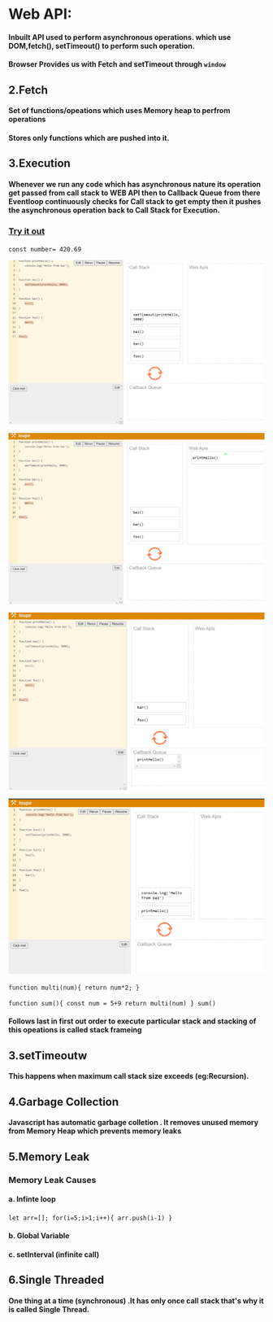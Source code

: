 
# Web API:
 ####  Inbuilt  API used to perform asynchronous operations. which use DOM,fetch(), setTimeout() to perform such operation. 
 #### Browser Provides us with Fetch and setTimeout through `window` 

## 2.Fetch

 ####  Set of functions/opeations which uses Memory heap to perfrom operations
 ####  Stores only functions which are pushed into it.
 
 
## 3.Execution

 #### Whenever we run any code which has asynchronous nature its operation get passed from call stack to WEB API then to Callback Queue from there Eventloop continuously checks  for Call stack to get empty then it pushes the asynchronous operation back to Call Stack for Execution.

###  [Try it out](http://latentflip.com/loupe/?code=ZnVuY3Rpb24gcHJpbnRIZWxsbygpIHsNCiAgICBjb25zb2xlLmxvZygnSGVsbG8gZnJvbSBiYXonKTsNCn0NCg0KZnVuY3Rpb24gYmF6KCkgew0KICAgIHNldFRpbWVvdXQocHJpbnRIZWxsbywgMzAwMCk7DQp9DQoNCmZ1bmN0aW9uIGJhcigpIHsNCiAgICBiYXooKTsNCn0NCg0KZnVuY3Rpb24gZm9vKCkgew0KICAgIGJhcigpOw0KfQ0KDQpmb28oKTs%3D!!!PGJ1dHRvbj5DbGljayBtZSE8L2J1dHRvbj4%3D)
`const number= 420.69`  



 ![Happy Christmas](1.png)


 ![Happy Christmas](2.png)
 
 
  ![Happy Christmas](3.png)
  
  
   ![Happy Christmas](4.png)

` function multi(num){
return num*2;
} `

`function sum(){
const num = 5+9
return multi(num)
}
sum() `
 ####  Follows last in first out order to execute particular stack and stacking of this opeations is called stack frameing


## 3.setTimeoutw

 ####  This happens when maximum call stack size exceeds (eg:Recursion).


## 4.Garbage Collection

 ####  Javascript has automatic garbage colletion . It removes unused memory from Memory Heap which prevents memory leaks
 
  
## 5.Memory Leak

### Memory Leak Causes

 #### a. Infinte loop
 `let arr=[];
for(i=5;i>1;i++){
arr.push(i-1)
}`
 
 #### b. Global Variable
 
 #### c. setInterval (infinite call)
 
 
 ## 6.Single Threaded

 #### One thing at a time (synchronous) .It has only once call stack that's why it is called Single Thread. 
